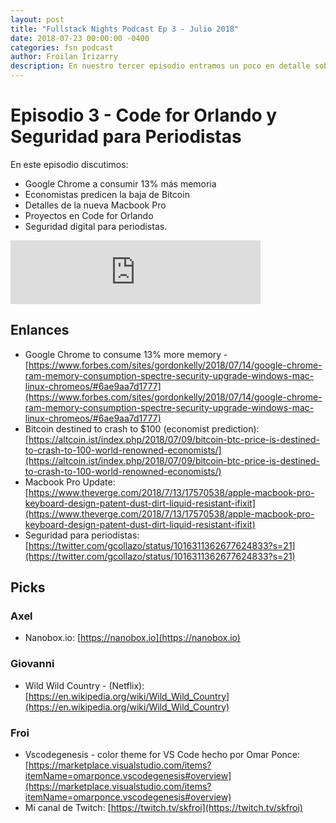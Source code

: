 ```yaml
---
layout: post
title: "Fullstack Nights Podcast Ep 3 - Julio 2018"
date: 2018-07-23 00:00:00 -0400
categories: fsn podcast
author: Froilan Irizarry
description: En nuestro tercer episodio entramos un poco en detalle sobre la nueva iteración de la Macbook Pro, el por que del aumento en el consumo de memoria de Chrome, proyectos en Code for Orlando y un proyecto especia de Giovanni enfocado en seguridad digital para periodistas. Grabado el 16 de julio de 2018
---
```


# Episodio 3 - Code for Orlando y Seguridad para Periodistas

En este episodio discutimos:

* Google Chrome a consumir 13% más memoria
* Economistas predicen la baja de Bitcoin
* Detalles de la nueva Macbook Pro
* Proyectos en Code for Orlando
* Seguridad digital para periodistas.


<iframe src="https://anchor.fm/fullstack-nights-podcast/embed/episodes/Episodio-3---Code-for-Orlando-y-Seguridad-para-Periodistas-e1rms3" height="102px" width="400px" frameborder="0" scrolling="no"></iframe>

## Enlances

* Google Chrome to consume 13% more memory - [https://www.forbes.com/sites/gordonkelly/2018/07/14/google-chrome-ram-memory-consumption-spectre-security-upgrade-windows-mac-linux-chromeos/#6ae9aa7d1777](https://www.forbes.com/sites/gordonkelly/2018/07/14/google-chrome-ram-memory-consumption-spectre-security-upgrade-windows-mac-linux-chromeos/#6ae9aa7d1777)
* Bitcoin destined to crash to $100 (economist prediction): [https://altcoin.ist/index.php/2018/07/09/bitcoin-btc-price-is-destined-to-crash-to-100-world-renowned-economists/](https://altcoin.ist/index.php/2018/07/09/bitcoin-btc-price-is-destined-to-crash-to-100-world-renowned-economists/)
* Macbook Pro Update: [https://www.theverge.com/2018/7/13/17570538/apple-macbook-pro-keyboard-design-patent-dust-dirt-liquid-resistant-ifixit](https://www.theverge.com/2018/7/13/17570538/apple-macbook-pro-keyboard-design-patent-dust-dirt-liquid-resistant-ifixit)
* Seguridad para periodistas: [https://twitter.com/gcollazo/status/1016311362677624833?s=21](https://twitter.com/gcollazo/status/1016311362677624833?s=21)

## Picks

### Axel

* Nanobox.io: [https://nanobox.io](https://nanobox.io)

### Giovanni

* Wild Wild Country - (Netflix): [https://en.wikipedia.org/wiki/Wild_Wild_Country](https://en.wikipedia.org/wiki/Wild_Wild_Country)

### Froi

* Vscodegenesis - color theme for VS Code hecho por Omar Ponce: [https://marketplace.visualstudio.com/items?itemName=omarponce.vscodegenesis#overview](https://marketplace.visualstudio.com/items?itemName=omarponce.vscodegenesis#overview)
* Mi canal de Twitch: [https://twitch.tv/skfroi](https://twitch.tv/skfroi)
